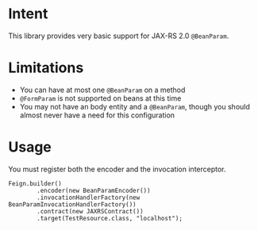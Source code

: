 # Intent
This library provides very basic support for JAX-RS 2.0 `@BeanParam`.

# Limitations

 * You can have at most one `@BeanParam` on a method
 * `@FormParam` is not supported on beans at this time
 * You may not have an body entity and a `@BeanParam`, though you should almost never have a need for this configuration

# Usage
You must register both the encoder and the invocation interceptor.

```
Feign.builder()
        .encoder(new BeanParamEncoder())
        .invocationHandlerFactory(new BeanParamInvocationHandlerFactory())
        .contract(new JAXRSContract())
        .target(TestResource.class, "localhost");
```
